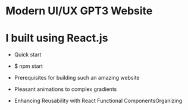 # Modern UI/UX  GPT3 Website
 

# I built using React.js

* Quick start

* $ npm start

* Prerequisites for building such an amazing website

* Pleasant animations to complex gradients
* Enhancing Reusability with React Functional ComponentsOrganizing 
